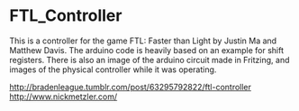 FTL_Controller 
===========

This is a controller for the game FTL: Faster than Light by Justin Ma and Matthew Davis. 
The arduino code is heavily based on an example for shift registers. There is also an 
image of the arduino circuit made in Fritzing, and images of the physical controller while it was operating.  

http://bradenleague.tumblr.com/post/63295792822/ftl-controller
http://www.nickmetzler.com/


